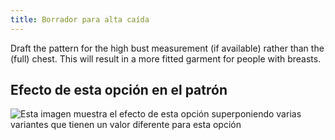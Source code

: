 ```yaml
---
title: Borrador para alta caída
---
```


Draft the pattern for the high bust measurement (if available) rather than the (full) chest. This will result in a more fitted garment for people with breasts.

## Efecto de esta opción en el patrón

![Esta imagen muestra el efecto de esta opción superponiendo varias variantes que tienen un valor diferente para esta opción](huey_draftforhighbust_sample.svg "Efecto de esta opción en el patrón")
